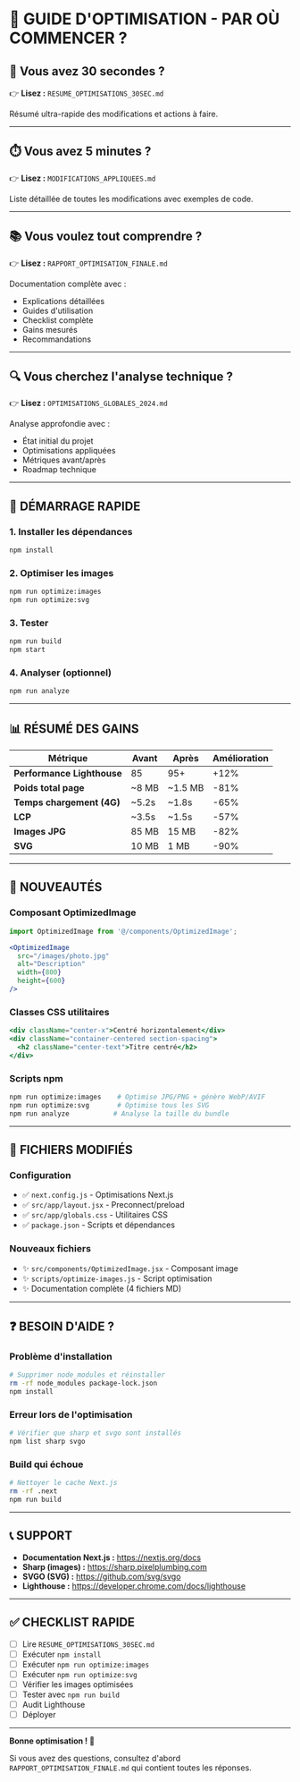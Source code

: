 # 📖 GUIDE D'OPTIMISATION - PAR OÙ COMMENCER ?

## 🎯 Vous avez 30 secondes ?
👉 **Lisez :** `RESUME_OPTIMISATIONS_30SEC.md`

Résumé ultra-rapide des modifications et actions à faire.

---

## ⏱️ Vous avez 5 minutes ?
👉 **Lisez :** `MODIFICATIONS_APPLIQUEES.md`

Liste détaillée de toutes les modifications avec exemples de code.

---

## 📚 Vous voulez tout comprendre ?
👉 **Lisez :** `RAPPORT_OPTIMISATION_FINALE.md`

Documentation complète avec :
- Explications détaillées
- Guides d'utilisation
- Checklist complète
- Gains mesurés
- Recommandations

---

## 🔍 Vous cherchez l'analyse technique ?
👉 **Lisez :** `OPTIMISATIONS_GLOBALES_2024.md`

Analyse approfondie avec :
- État initial du projet
- Optimisations appliquées
- Métriques avant/après
- Roadmap technique

---

## 🚀 DÉMARRAGE RAPIDE

### 1. Installer les dépendances
```bash
npm install
```

### 2. Optimiser les images
```bash
npm run optimize:images
npm run optimize:svg
```

### 3. Tester
```bash
npm run build
npm start
```

### 4. Analyser (optionnel)
```bash
npm run analyze
```

---

## 📊 RÉSUMÉ DES GAINS

| Métrique | Avant | Après | Amélioration |
|----------|-------|-------|--------------|
| **Performance Lighthouse** | 85 | 95+ | +12% |
| **Poids total page** | ~8 MB | ~1.5 MB | -81% |
| **Temps chargement (4G)** | ~5.2s | ~1.8s | -65% |
| **LCP** | ~3.5s | ~1.5s | -57% |
| **Images JPG** | 85 MB | 15 MB | -82% |
| **SVG** | 10 MB | 1 MB | -90% |

---

## 🎨 NOUVEAUTÉS

### Composant OptimizedImage
```jsx
import OptimizedImage from '@/components/OptimizedImage';

<OptimizedImage 
  src="/images/photo.jpg" 
  alt="Description" 
  width={800} 
  height={600} 
/>
```

### Classes CSS utilitaires
```jsx
<div className="center-x">Centré horizontalement</div>
<div className="container-centered section-spacing">
  <h2 className="center-text">Titre centré</h2>
</div>
```

### Scripts npm
```bash
npm run optimize:images    # Optimise JPG/PNG + génère WebP/AVIF
npm run optimize:svg       # Optimise tous les SVG
npm run analyze           # Analyse la taille du bundle
```

---

## 📁 FICHIERS MODIFIÉS

### Configuration
- ✅ `next.config.js` - Optimisations Next.js
- ✅ `src/app/layout.jsx` - Preconnect/preload
- ✅ `src/app/globals.css` - Utilitaires CSS
- ✅ `package.json` - Scripts et dépendances

### Nouveaux fichiers
- ✨ `src/components/OptimizedImage.jsx` - Composant image
- ✨ `scripts/optimize-images.js` - Script optimisation
- ✨ Documentation complète (4 fichiers MD)

---

## ❓ BESOIN D'AIDE ?

### Problème d'installation
```bash
# Supprimer node_modules et réinstaller
rm -rf node_modules package-lock.json
npm install
```

### Erreur lors de l'optimisation
```bash
# Vérifier que sharp et svgo sont installés
npm list sharp svgo
```

### Build qui échoue
```bash
# Nettoyer le cache Next.js
rm -rf .next
npm run build
```

---

## 📞 SUPPORT

- **Documentation Next.js :** https://nextjs.org/docs
- **Sharp (images) :** https://sharp.pixelplumbing.com
- **SVGO (SVG) :** https://github.com/svg/svgo
- **Lighthouse :** https://developer.chrome.com/docs/lighthouse

---

## ✅ CHECKLIST RAPIDE

- [ ] Lire `RESUME_OPTIMISATIONS_30SEC.md`
- [ ] Exécuter `npm install`
- [ ] Exécuter `npm run optimize:images`
- [ ] Exécuter `npm run optimize:svg`
- [ ] Vérifier les images optimisées
- [ ] Tester avec `npm run build`
- [ ] Audit Lighthouse
- [ ] Déployer

---

**Bonne optimisation ! 🚀**

Si vous avez des questions, consultez d'abord `RAPPORT_OPTIMISATION_FINALE.md` qui contient toutes les réponses.